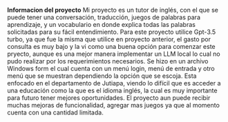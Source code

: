 **Informacion del proyecto**
Mi proyecto es un tutor de inglés, con el que se puede tener una conversación, traducción, juegos de palabras para aprendizaje, y un vocabulario en donde explica todas las palabras solicitadas para su fácil entendimiento.
Para este proyecto utilice Gpt-3.5 turbo, ya que fue la misma que utilice en proyecto anterior, el gasto por consulta es muy bajo y la vi como una buena opción para comenzar este pryecto, aunque es una mejor manera implementar un LLM local lo cual no pudo realizar por los requerimientos necesarios.
Se hizo en un archivo Windows form el cual cuenta con un menú login, menú de entrada y otro menú que se muestran dependiendo la opción que se escoja.
Esta enfocado en el departamento de Jutiapa, viendo lo difícil que es acceder a una educación como la que es el idioma inglés, la cual es muy importante para futuro tener mejores oportunidades.
El proyecto aun puede recibir muchas mejoras de funcionalidad, agregar mas juegos ya que al momento cuenta con una cantidad limitada.

